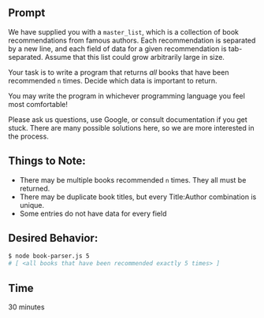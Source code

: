 ## Prompt

We have supplied you with a `master_list`, which is a collection of book recommendations from famous authors. Each recommendation is separated by a new line, and each field of data for a given recommendation is tab-separated. Assume that this list could grow arbitrarily large in size.

Your task is to write a program that returns *all* books that have been recommended `n` times. Decide which data is important to return.

You may write the program in whichever programming language you feel most comfortable!

Please ask us questions, use Google, or consult documentation if you get stuck. There are many possible solutions here, so we are more interested in the process.

## Things to Note:
- There may be multiple books recommended `n` times. They all must be returned.
- There may be duplicate book titles, but every Title:Author combination is unique.
- Some entries do not have data for every field

## Desired Behavior:
```bash
$ node book-parser.js 5
# [ <all books that have been recommended exactly 5 times> ]
```

## Time

30 minutes
